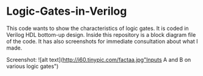 # Logic-Gates-in-Verilog

This code wants to show the characteristics of logic gates. It is coded in Verilog HDL bottom-up design.
Inside this repository is a block diagram file of the code. It has also screenshots for immediate consultation about what I made.

Screenshot:
![alt text](http://i60.tinypic.com/factaa.jpg"Inputs A and B on various logic gates")